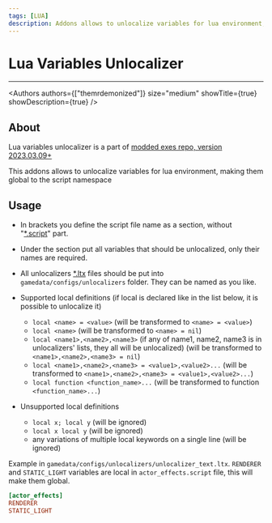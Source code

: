 ```yaml
---
tags: [LUA]
description: Addons allows to unlocalize variables for lua environment, making them global to the script namespace
---
```


# Lua Variables Unlocalizer

___

<Authors
  authors={["themrdemonized"]}
  size="medium"
  showTitle={true}
  showDescription={true}
/>

## About

Lua variables unlocalizer is a part of [modded exes repo, version 2023.03.09+](https://github.com/themrdemonized/xray-monolith)

This addons allows to unlocalize variables for lua environment, making them global to the script namespace

## Usage

* In brackets you define the script file name as a section, without "[*.script](../../references/file-formats/conf-script/script.md)" part.
* Under the section put all variables that should be unlocalized, only their names are required.
* All unlocalizers [*.ltx](../../references/file-formats/conf-script/ltx.md) files should be put into `gamedata/configs/unlocalizers` folder. They can be named as you like.

* Supported local definitions (if local is declared like in the list below, it is possible to unlocalize it)

  * `local <name> = <value>` (will be transformed to `<name> = <value>`)
  * `local <name>` (will be transformed to `<name> = nil`)
  * `local <name1>,<name2>,<name3>` (if any of name1, name2, name3 is in unlocalizers' lists, they all will be unlocalized) (will be transformed to `<name1>,<name2>,<name3> = nil`)
  * `local <name1>,<name2>,<name3> = <value1>,<value2>...` (will be transformed to `<name1>,<name2>,<name3> = <value1>,<value2>...`)
  * `local function <function_name>...` (will be transformed to function `<function_name>...`)

* Unsupported local definitions
  * `local x; local y` (will be ignored)
  * `local x local y` (will be ignored)
  * any variations of multiple local keywords on a single line (will be ignored)

Example in `gamedata/configs/unlocalizers/unlocalizer_text.ltx`. `RENDERER` and `STATIC_LIGHT` variables are local in `actor_effects.script` file, this will make them global.

```ini title="gamedata/configs/unlocalizers/unlocalizer_text.ltx"
[actor_effects]
RENDERER
STATIC_LIGHT
```
